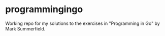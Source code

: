 programmingingo
===============

Working repo for my solutions to the exercises in "Programming in Go" by Mark Summerfield.
